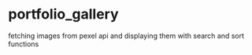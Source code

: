 # portfolio_gallery
fetching images from pexel api and displaying them with search and sort functions
